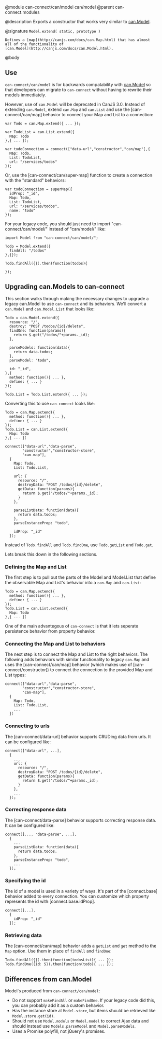 @module can-connect/can/model can/model
@parent can-connect.modules

@description Exports a constructor that works very similar to [can.Model](http://canjs.com/docs/can.Model.html).

@signature `Model.extend( static, prototype )`

	Defines a [map](http://canjs.com/docs/can.Map.html) that has almost all of the functionality of 
	[can.Model](http://canjs.com/docs/can.Model.html).

@body

## Use

`can-connect/can/model` is for backwards compatability 
with [can.Model](http://canjs.com/docs/can.Model.html) so that developers can migrate
to `can-connect` without having to rewrite their models immediately.

However, use of `can.Model` will be deprecated in CanJS 3.0. Instead of extending `can.Model`,
extend `can.Map` and `can.List` and use the [can-connect/can/map] behavior to connect your Map and List to a connection:

```
var Todo = can.Map.extend({ ... });

var TodoList = can.List.extend({
  Map: Todo
},{ ... });

var todoConnection = connect(["data-url","constructor","can/map"],{
  Map: Todo,
  List: TodoList,
  url: "/services/todos"
});
```

Or, use the [can-connect/can/super-map] function to create a connection with the "standard" behaviors:

```
var todoConnection = superMap({
  idProp: "_id",
  Map: Todo,
  List: TodoList,
  url: "/services/todos",
  name: "todo"
});
```

For your legacy code, you should just need to import "can-connect/can/model/" instead of "can/model/" like:

```
import Model from "can-connect/can/model/";

Todo = Model.extend({
  findAll: "/todos"
},{});

Todo.findAll({}).then(function(todos){
  
});
```

## Upgrading can.Models to can-connect

This section walks through making the necessary changes to upgrade a legacy can.Model to use `can-connect` and its
behaviors.  We'll convert a `can.Model` and `can.Model.List` that looks like:

```
Todo = can.Model.extend({
  resource: "/",
  destroy: "POST /todos/{id}/delete",
  findOne: function(params){
    return $.get("/todos/"+params._id);
  },
  
  parseModels: function(data){
    return data.todos;
  },
  parseModel: "todo",
  
  id: "_id",
},{
  method: function(){ ... },
  define: { ... }
});

Todo.List = Todo.List.extend({ ... });
```

Converting this to use `can-connect` looks like:

```
Todo = can.Map.extend({
  method: function(){ ... },
  define: { ... }
});
Todo.List = can.List.extend({
  Map: Todo
},{ ... })

connect(["data-url","data-parse",
        "constructor","constructor-store",
        "can-map"],
  {
    Map: Todo,
    List: Todo.List,

    url: {
      resource: "/",
      destroyData: "POST /todos/{id}/delete",
      getData: function(params){
        return $.get("/todos/"+params._id);
      }
    },
  
    parseListData: function(data){
      return data.todos;
    },
    parseInstanceProp: "todo",
    
    idProp: "_id"
  });
```

Instead of `Todo.findAll` and `Todo.findOne`, use `Todo.getList` and `Todo.get`.

Lets break this down in the following sections.

### Defining the Map and List

The first step is to pull out the parts of the Model and Model.List that define the
observable Map and List's behavior into a `can.Map` and `can.List`:

```
Todo = can.Map.extend({
  method: function(){ ... },
  define: { ... }
});
Todo.List = can.List.extend({
  Map: Todo
},{ ... })
```

One of the main advantegous of `can-connect` is that it lets seperate persistence behavior
from property behavior.

### Connecting the Map and List to behaviors

The next step is to connect the Map and List to the right behaviors.  The following 
adds behaviors with similar functionality to legacy `can.Map` and uses the [can-connect/can/map] behavior
(which makes use of [can-connect/constructor]) to connect the connection to the provided Map and List types:

```
connect(["data-url","data-parse",
        "constructor","constructor-store",
        "can-map"],
  {
    Map: Todo,
    List: Todo.List,
    ...
  })
```

### Connecting to urls

The [can-connect/data-url] behavior supports CRUDing data from urls.  It can be configured like:

```
connect(["data-url", ...],
  {
    ...
    url: {
      resource: "/",
      destroyData: "POST /todos/{id}/delete",
      getData: function(params){
        return $.get("/todos/"+params._id);
      }
    },
    ...
  });
```

### Correcting response data

The [can-connect/data-parse] behavior supports correcting response data.  It can be configured like:

```
connect([..., "data-parse", ...],
  {
    ...
    parseListData: function(data){
      return data.todos;
    },
    parseInstanceProp: "todo",
    ...
  });
```

### Specifying the id

The id of a model is used in a variety of ways.  It's part of the [connect.base] behavior
added to every connection.  You can customize which property represents the id with [connect.base.idProp].

```
connect([...],
  {
    idProp: "_id"
  });
```

### Retrieving data

The [can-connect/can/map] behavior adds a `getList` and `get` method to the `Map` option.  Use them in
place of `findAll` and `findOne`:

```
Todo.findAll({}).then(function(todosList){ ... });
Todo.findOne({id: 5}).then(function(todo){ ... });
```

## Differences from can.Model

Model's produced from `can-connect/can/model`:

 - Do not support `makeFindAll` or `makeFindOne`.  If your legacy code did this, you can probably add it as a custom behavior.
 - Has the instance store at `Model.store`, but items should be retrieved like `Model.store.get(id)`.
 - Should not use `Model.models` or `Model.model` to correct Ajax data and should instead use `Models.parseModel` and `Model.parseModels`.
 - Uses a Promise polyfill, not jQuery's promises.
